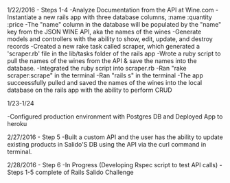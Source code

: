 1/22/2016 - Steps 1-4
-Analyze Documentation from the API at Wine.com
-Instantiate a new rails app with three database columns, :name :quantity :price
-The "name" column in the database will be populated by the "name" key from the JSON WINE API, aka the names of the wines 
-Generate models and controllers with the ability to show, edit, update, and destroy records
-Created a new rake task called scraper, which generated a 'scraper.rb' file in the lib/tasks folder of the rails app
-Wrote a ruby script to pull the names of the wines from the API & save the names into the database.
-Integrated the ruby script into scraper.rb
-Ran "rake scraper:scrape" in the terminal
-Ran "rails s" in the terminal
-The app succeessfully pulled and saved the names of the wines into the local database on the rails app with the ability to perform CRUD

1/23-1/24

-Configured production environment with Postgres DB and Deployed App to heroku

2/27/2016 - Step 5
-Built a custom API and the user has the ability to update existing products in Salido'S DB using the API via the curl command in terminal.

2/28/2016 - Step 6
-In Progress (Developing Rspec script to test API calls)
-Steps 1-5 complete of Rails Salido Challenge
